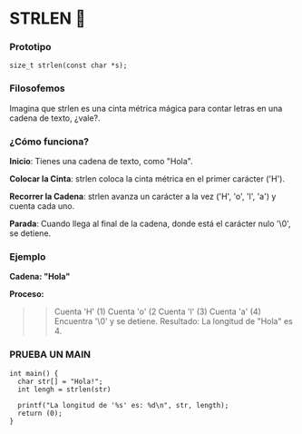 # STRLEN 📏
### Prototipo
``` size_t strlen(const char *s); ```

### Filosofemos
Imagina que strlen es una cinta métrica mágica para contar letras en una cadena de texto, ¿vale?.

### ¿Cómo funciona?

**Inicio**: Tienes una cadena de texto, como "Hola".

**Colocar la Cinta**: strlen coloca la cinta métrica en el primer carácter ('H').

**Recorrer la Cadena**: strlen avanza un carácter a la vez ('H', 'o', 'l', 'a') y cuenta cada uno.

**Parada**: Cuando llega al final de la cadena, donde está el carácter nulo '\0', se detiene.

###  Ejemplo

**Cadena: "Hola"**

**Proceso:**

>> Cuenta 'H' (1)
>> Cuenta 'o' (2
>> Cuenta 'l' (3)
>> Cuenta 'a' (4)
>> Encuentra '\0' y se detiene.
>>Resultado: La longitud de "Hola" es 4.

### PRUEBA UN MAIN
```
int main() {
  char str[] = "Hola!";
  int lengh = strlen(str)

  printf("La longitud de '%s' es: %d\n", str, length);
  return (0);
}
```
